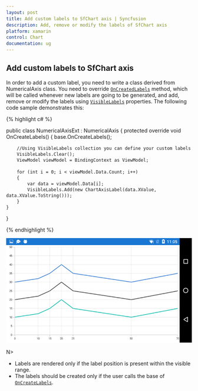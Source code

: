 ```yaml
---
layout: post
title: Add custom labels to SfChart axis | Syncfusion
description: Add, remove or modify the labels of SfChart axis
platform: xamarin
control: Chart
documentation: ug
---
```


## Add custom labels to SfChart axis

In order to add a custom label, you need to write a class derived from NumericalAxis class. You need to override [`OnCreatedLabels`](https://help.syncfusion.com/cr/cref_files/xamarin/Syncfusion.SfChart.XForms~Syncfusion.SfChart.XForms.ChartAxis~OnCreateLabels.html) method, which will be called whenever new labels are going to be generated, and add, remove or modify the labels using [`VisibleLabels`](https://help.syncfusion.com/cr/cref_files/xamarin/Syncfusion.SfChart.XForms~Syncfusion.SfChart.XForms.ChartAxis~VisibleLabels.html) properties. The following code sample demonstrates this:

{% highlight c# %}

public class NumericalAxisExt : NumericalAxis
{
    protected override void OnCreateLabels()
    {
        base.OnCreateLabels();
		
		//Using VisibleLabels collection you can define your custom labels
        VisibleLabels.Clear();
        ViewModel viewModel = BindingContext as ViewModel;

        for (int i = 0; i < viewModel.Data.Count; i++)
        {
            var data = viewModel.Data[i];
            VisibleLabels.Add(new ChartAxisLabel(data.XValue, data.XValue.ToString()));
        }
    }
}

{% endhighlight  %}

![Custom labels support in Xamarin.Forms Chart](images/custom_labels.png)

N>
- Labels are rendered only if the label position is present within the visible range.
- The labels should be created only if the user calls the base of [`OnCreateLabels`](https://help.syncfusion.com/cr/cref_files/xamarin/Syncfusion.SfChart.XForms~Syncfusion.SfChart.XForms.ChartAxis~OnCreateLabels.html).